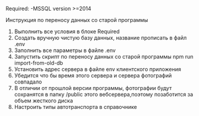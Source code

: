 Required:
-MSSQL version >=2014



Инструкция по переносу данных со старой программы
1. Выполнить все условия в блоке Required
2. Создать вручную чистую базу данных, название прописать в файл .env
3. Заполнить все параметры в файле .env
4. Запустить скрипт по переносу данных со старой программы npm run import-from-old-db
5. Установить адрес сервера в файле env клиентского приложения
6. Убедится что бы время этого сервера и сервера фотографий совпадало
7. В отличии от прошлой версии программы, фотографии будут сохранятся в папку /public этого вебсервера,поэтому позаботится за объем жесткого диска
8. Настроить типы автотранспорта в справочнике

